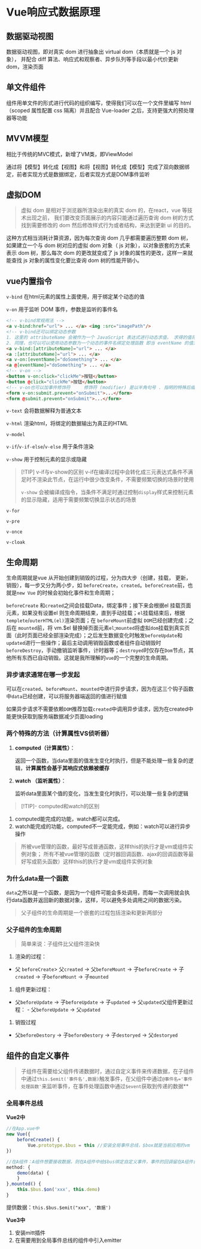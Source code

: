 # Vue响应式数据原理

## 数据驱动视图

数据驱动视图，即对真实 dom 进行抽象出 virtual dom（本质就是一个 js 对象）， 并配合 diff 算法、响应式和观察者、异步队列等手段以最小代价更新 dom，渲染页面

## 单文件组件

组件用单文件的形式进行代码的组织编写，使得我们可以在一个文件里编写 html（scoped 属性配置 css 隔离）并且配合 Vue-loader 之后，支持更强大的预处理器等功能

## MVVM模型

相比于传统的MVC模式，新增了VM类，即ViewModel

通过将【模型】转化成【视图】和将【视图】转化成【模型】完成了双向数据绑定，前者实现方式是数据绑定，后者实现方式是DOM事件监听

## 虚拟DOM

> 虚拟 dom 是相对于浏览器所渲染出来的真实 dom 的，在react，vue 等技术出现之前， 我们要改变页面展示的内容只能通过遍历查询 dom 树的方式找到需要修改的 dom 然后修改样式行为或者结构，来达到更新 ui 的目的。

这种方式相当消耗计算资源，因为每次查询 dom 几乎都需要遍历整颗 dom 树，如果建立一个与 dom 树对应的虚拟 dom 对象（ js 对象），以对象嵌套的方式来表示 dom 树，那么每次 dom 的更改就变成了 js 对象的属性的更改，这样一来就能查找 js 对象的属性变化要比查询 dom 树的性能开销小。

## vue内置指令

`v-bind` 在html元素的属性上面使用，用于绑定某个动态的值

`v-on` 用于监听 DOM 事件，参数是监听的事件名

```html
<!-- v-bind常规用法 -->
<a v-bind:href="url"> ... </a> <img :src="imagePath"/>
<!-- v-bind还可以绑定动态参数 
1. 这里的 attributeName 会被作为一个 JavaScript 表达式进行动态求值， 求得的值将会作为最终的参数来使用。 例如，如果你的组件实例有一个 data property attributeName，其值为 "href"， 那么这个绑定将等价于 v-bind:href 
2. 同理，也可以可以使用动态参数为一个动态的事件名绑定处理函数 即当 eventName 的值为 "focus" 时，v-on:[eventName] 将等价于 v-on:focus-->
<a v-bind:[attributeName]="url"> ... </a> 
<a :[attributeName]="url"> ... </a>
<a v-on:[eventName]="doSomething"> ... </a> 
<a @[eventName]="doSomething"> ... </a>
<!-- v-on -->
<button v-on:click="clickMe">按钮</button> 
<button @click="clickMe">按钮</button>
<!-- v-on也可以加事件修饰符     修饰符 (modifier) 是以半角句号 . 指明的特殊后缀，用于指出一个指令应该以特殊方式绑定。     例如，.prevent 修饰符告诉 v-on 指令对于触发的事件调用 event.preventDefault()-->
<form v-on:submit.prevent="onSubmit">...</form> 
<form @submit.prevent="onSubmit">...</form>
```

`v-text` 会将数据解释为普通文本

`v-html` 渲染html，将绑定的数据输出为真正的HTML

`v-model`

`v-if`/`v-if-else`/`v-else` 用于条件渲染

`v-show` 用于控制元素的显示或隐藏

> [!TIP] v-if与v-show的区别 v-if在编译过程中会转化成三元表达式条件不满足时不渲染此节点，在运行中很少改变条件，不需要频繁切换的场景时使用
> 
> `v-show` 会被编译成指令，当条件不满足时通过控制`display`样式来控制元素的显示隐藏，适用于需要频繁切换显示状态的场景

`v-for`

`v-pre`

`v-once`

`v-cloak`

## 生命周期

生命周期就是vue 从开始创建到销毁的过程，分为四大步（创建，挂载， 更新，销毁），每一步又分为两小步，如 `beforeCreate`，`created`。`beforeCreate`前，也就是`new Vue` 的时候会初始化事件和生命周期；

`beforeCreate` 和`created`之间会挂载Data，绑定事件；接下来会根据el 挂载页面元素，如果没有设置el 则生命周期结束，直到手动挂载；`el`挂载结束后，根据`templete`/`outerHTML(el)`渲染页面；在 `beforeMount`前虚拟 `DOM`已经创建完成；之后在 `mounted`前，将 vm.$el 替换掉页面元素`el`;`mounted`将虚拟`dom`挂载到真实页面（此时页面已经全部渲染完成）；之后发生数据变化时触发`beforeUpdate`和`updated`进行一些操作；最后主动调用销毁函数或者组件自动销毁时 `beforeDestroy`，手动撤销监听事件，计时器等；`destroyed`时仅存在`Dom`节点，其他所有东西已自动销毁。这就是我所理解的`vue`的一个完整的生命周期。

### 异步请求通常在哪一步发起

可以在`created`、`beforeMount`、`mounted`中进行异步请求，因为在这三个钩子函数中`data`已经创建，可以将服务器端返回的值进行赋值

如果异步请求不需要依赖`DOM`推荐加载`created`中调用异步请求，因为在created中能更快获取到服务端数据减少页面loading

### 两个特殊的方法（计算属性VS侦听器）

1. **computed（计算属性）**：
    
    返回一个函数，当data里面的值发生变化时执行，但是不能处理一些复杂的逻辑，**计算属性会基于其响应式依赖被缓存**
    
2. **watch （监听属性）**：
    
    监听data里面某个值的变化，当发生变化时执行，可以处理一些复杂的逻辑
    

> [!TIP]- computed和watch的区别

1. computed能完成的功能，watch都可以完成。
2. watch能完成的功能，computed不一定能完成，例如：watch可以进行异步操作

> 所被vue管理的函数，最好写成普通函数，这样this的执行才是vm或组件实例对象； 所有不被vue管理的函数（定时器回调函数、ajax的回调函数等最好写成箭头函数）这样this的执行才是vm或组件实例对象

### 为什么data是一个函数

`data`之所以是一个函数，是因为一个组件可能会多处调用，而每一次调用就会执行data函数并返回新的数据对象，这样，可以避免多处调用之间的数据污染。

> 父子组件的生命周期是一个嵌套的过程包括渲染和更新两部分

### 父子组件的生命周期

> 简单来说：子组件比父组件渲染快

1. 渲染的过程：

- 父 `beforeCreate`> 父`created` -> 父`beforeMount` -> 子`beforeCreate` -> 子`created` -> 子`beforeMount` -> 子`mounted`

1. 组件更新过程：

- 父`beforeUpdate` -> 子`beforeUpdate` -> 子`updated` -> 父`updated`父组件更新过程： - 父`beforeUpdate` -> 父`updated`

1. 销毁过程

- 父`beforeDestory` -> 子`beforeDestory` -> 子`destoryed` -> 父`destoryed`

## 组件的自定义事件

> 子组件在需要给父组件传递数据时，通过自定义事件来传递数据，在子组件中通过`this.$emit('事件名',数据)`触发事件，在父组件中通过`@事件名='事件处理函数'`来监听事件，在事件处理函数中通过`$event`获取到传递的数据**

### 全局事件总线

**Vue2中**

```jsx
//在App.vue中
new Vue({
    beforeCreate() {
        Vue.prototype.$bus = this //安装全局事件总线，$box就是当前应用的vm    }
})
```

```jsx
//在A组件：A组件想要接收数据，则在A组件中给$bus绑定自定义事件，事件的回调留在A组件自身
method: {
    demo(data) {
    }
},mounted() {
    this.$bus.$on('xxx', this.demo)
}
```

提供数据：`this.$bus.$emit("xxx", '数据')`

**Vue3中**

1. 安装mitt插件
2. 在需要用到全局事件总线的组件中引入emitter